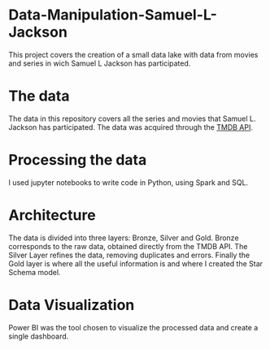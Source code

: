 # Data-Manipulation-Samuel-L-Jackson
This project covers the creation of a small data lake with data from movies and series in wich Samuel L Jackson has participated.


# The data

The data in this repository covers all the series and movies that Samuel L. Jackson has participated. The data was acquired through the [TMDB API](https://developer.themoviedb.org/reference/intro/getting-started).

# Processing the data

I used jupyter notebooks to write code in Python, using Spark and SQL.


# Architecture

The data is divided into three layers: Bronze, Silver and Gold. Bronze corresponds to the raw data, obtained directly from the TMDB API. The Silver Layer refines the data, removing duplicates and errors. Finally the Gold layer is where all the useful information is and where I created the Star Schema model.


# Data Visualization

Power BI was the tool chosen to visualize the processed data and create a single dashboard.
